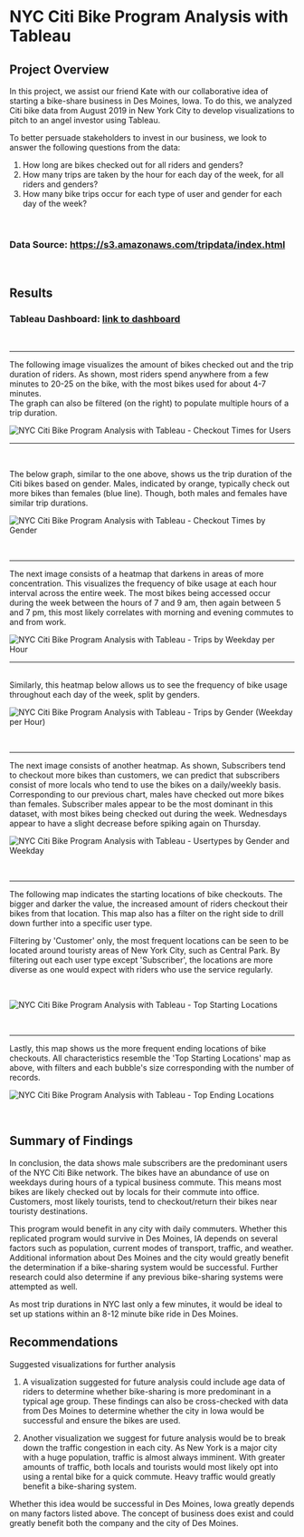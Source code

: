 # NYC Citi Bike Program Analysis with Tableau

## Project Overview
In this project, we assist our friend Kate with our collaborative idea of starting a bike-share business in Des Moines, Iowa. To do this, we analyzed Citi bike data from August 2019 in New York City to develop visualizations to pitch to an angel investor using Tableau.

To better persuade stakeholders to invest in our business, we look to answer the following questions from the data:

1. How long are bikes checked out for all riders and genders?
2. How many trips are taken by the hour for each day of the week, for all riders and genders?
3. How many bike trips occur for each type of user and gender for each day of the week?
<br>

### Data Source: https://s3.amazonaws.com/tripdata/index.html
<br>

## Results

### Tableau Dashboard: [link to dashboard](https://public.tableau.com/app/profile/maher6211/viz/Module-15-Challenge/CheckoutTimesforUsers)
<br>
<hr>
The following image visualizes the amount of bikes checked out and the trip duration of riders. As shown, most riders spend anywhere from a few minutes to 20-25 on the bike, with the most bikes used for about 4-7 minutes.

<br>
The graph can also be filtered (on the right) to populate multiple hours of a trip duration. 
<br>


![NYC Citi Bike Program Analysis with Tableau - Checkout Times for Users](./images/checkout_times.png)
<hr>
<br>

The below graph, similar to the one above, shows us the trip duration of the Citi bikes based on gender. Males, indicated by orange, typically check out more bikes than females (blue line). Though, both males and females have similar trip durations. 
<br>

![NYC Citi Bike Program Analysis with Tableau - Checkout Times by Gender](./images/checkout_times_gender.png)

<br>
<hr>
The next image consists of a heatmap that darkens in areas of more concentration. This visualizes the frequency of bike usage at each hour interval across the entire week. The most bikes being accessed occur during the week between the hours of 7 and 9 am, then again between 5 and 7 pm, this most likely correlates with morning and evening commutes to and from work.


<br>

![NYC Citi Bike Program Analysis with Tableau - Trips by Weekday per Hour](./images/hourly_trips_weekday.png)
<hr>
<br>
Similarly, this heatmap below allows us to see the frequency of bike usage throughout each day of the week, split by genders.

<br>

![NYC Citi Bike Program Analysis with Tableau - Trips by Gender (Weekday per Hour)](./images/hourly_trips_weekday_gender.png)

<br>
<hr>
The next image consists of another heatmap. As shown, Subscribers tend to checkout more bikes than customers, we can predict that subscribers consist of more locals who tend to use the bikes on a daily/weekly basis. Corresponding to our previous chart, males have checked out more bikes than females. Subscriber males appear to be the most dominant in this dataset, with most bikes being checked out during the week. Wednesdays appear to have a slight decrease before spiking again on Thursday.


<br>

![NYC Citi Bike Program Analysis with Tableau - Usertypes by Gender and Weekday](./images/trips_usertype_weekday_gender.png)

<br>
<hr>
The following map indicates the starting locations of bike checkouts. The bigger and darker the value, the increased amount of riders checkout their bikes from that location. This map also has a filter on the right side to drill down further into a specific user type.

Filtering by 'Customer' only, the most frequent locations can be seen to be located around touristy areas of New York City, such as Central Park. By filtering out each user type except 'Subscriber', the locations are more diverse as one would expect with riders who use the service regularly.



<br>

![NYC Citi Bike Program Analysis with Tableau - Top Starting Locations](./images/top_starting_locations.png)

<br>
<hr>
Lastly, this map shows us the more frequent ending locations of bike checkouts. All characteristics resemble the 'Top Starting Locations' map as above, with filters and each bubble's size corresponding with the number of records.

<br>

![NYC Citi Bike Program Analysis with Tableau - Top Ending Locations](./images/top_ending_locations.png)

<br>

## Summary of Findings

In conclusion, the data shows male subscribers are the predominant users of the NYC Citi Bike network. The bikes have an abundance of use on weekdays during hours of a typical business commute. This means most bikes are likely checked out by locals for their commute into office. Customers, most likely tourists, tend to checkout/return their bikes near touristy destinations.

This program would benefit in any city with daily commuters. Whether this replicated program would survive in Des Moines, IA depends on several factors such as population, current modes of transport, traffic, and weather. Additional information about Des Moines and the city would greatly benefit the determination if a bike-sharing system would be successful. Further research could also determine if any previous bike-sharing systems were attempted as well. 


As most trip durations in NYC last only a few minutes, it would be ideal to set up stations within an 8-12 minute bike ride in Des Moines.
<br>

## Recommendations
Suggested visualizations for further analysis

1. A visualization suggested for future analysis could include age data of riders to determine whether bike-sharing is more predominant in a typical age group. These findings can also be cross-checked with data from Des Moines to determine whether the city in Iowa would be successful and ensure the bikes are used.

2. Another visualization we suggest for future analysis would be to break down the traffic congestion in each city. As New York is a major city with a huge population, traffic is almost always imminent. With greater amounts of traffic, both locals and tourists would most likely opt into using a rental bike for a quick commute. Heavy traffic would greatly benefit a bike-sharing system.

Whether this idea would be successful in Des Moines, Iowa greatly depends on many factors listed above. The concept of business does exist and could greatly benefit both the company and the city of Des Moines.
